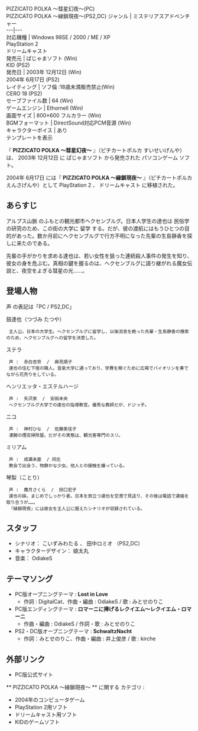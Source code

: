 PIZZICATO POLKA 〜彗星幻夜〜(PC)  
PIZZICATO POLKA 〜縁鎖現夜〜(PS2,DC)  ジャンル  |  ミステリアスアドベンチャー   
---|---  
対応機種  |  Windows  98SE  /  2000  /  ME  /  XP    
PlayStation 2  
ドリームキャスト  
発売元  |  ぱじゃまソフト  (Win)   
KID  (PS2)  
発売日  |  2003年  12月12日  (Win)   
2004年  6月17日  (PS2)  
レイティング  |  ソフ倫  :18歳未満販売禁止(Win)   
CERO 18 (PS2)  
セーブファイル数  |  64 (Win)   
ゲームエンジン  |  Ethornell  (Win)   
画面サイズ  |  800×600  フルカラー (Win)   
BGMフォーマット  |  DirectSound対応PCM音源 (Win)   
キャラクターボイス  |  あり   
テンプレートを表示  
  
『 **PIZZICATO POLKA 〜彗星幻夜〜** 』（ピチカートポルカ すいせいげんや）は、  2003年  12月12日  に  ぱじゃまソフト
から発売された  パソコンゲーム  ソフト。

2004年  6月17日  には『 **PIZZICATO POLKA 〜縁鎖現夜〜** 』（ピチカートポルカ えんさげんや）として
PlayStation 2  、  ドリームキャスト  に移植された。

  

##  あらすじ



アルプス山脈  のふもとの観光都市ヘクセンブルグ。日本人学生の達也は  民俗学  の研究のため、この街の大学に  留学
する。だが、彼の渡航にはもうひとつの目的があった。数か月前にヘクセンブルグで行方不明になった先輩の生島静香を探しに来たのである。

先輩の手がかりを求める達也は、若い女性を狙った連続殺人事件の発生を知り、彼女の身を危ぶむ。真相の鍵を握るのは、ヘクセンブルグに語り継がれる魔女伝説と、夜空をよぎる彗星の光……。

##  登場人物



声  の表記は「PC / PS2,DC」

鼓達也（つづみ たつや）

     主人公。日本の大学生。ヘクセンブルグに留学し、以後消息を絶った先輩・生島静香の捜索のため、ヘクセンブルグへの留学を決意した。 
ステラ

     声 :  赤白杏奈  /  麻見順子 
     達也の住む下宿の隣人。音楽大学に通っており、学費を稼ぐために広場でバイオリンを奏でながら花売りをしている。 
ヘンリエッタ・エステルハージ

     声 :  矢沢泉  /  安田未央 
     ヘクセンブルグ大学での達也の指導教官。優秀な教師だが、ドジっ子。 
ニコ

     声 :  神村ひな  /  佐藤美佳子 
     凄腕の煙突掃除屋。だがその実態は、観光客専門のスリ。 
ミリアム

     声 :  成瀬未亜  / 同左 
     教会で出会う、物静かな少女。他人との接触を嫌っている。 
琴梨（ことり）

     声 :  鷹月さくら  /  田口宏子 
     達也の妹。まじめでしっかり者。日本を旅立つ達也を空港で見送り、その後は電話で連絡を取り合うが……。 
     『縁鎖現夜』には彼女を主人公に据えたシナリオが収録されている。 

##  スタッフ



  * シナリオ：  こいずみわたる  、  田中ロミオ  （PS2,DC） 
  * キャラクターデザイン：  娘太丸 
  * 音楽：  OdiakeS 

##  テーマソング



  * PC版オープニングテーマ : **Lost in Love**
    * 作詞 : DigitalCat、作曲・編曲 : OdiakeS / 歌 :  みとせのりこ 
  * PC版エンディングテーマ : **ロマーニに捧げるレクイエム〜レクイエム・ロマーニ**
    * 作曲・編曲 : OdiakeS / 作詞・歌 : みとせのりこ 
  * PS2・DC版オープニングテーマ : **SchwaltzNacht**
    * 作詞：みとせのりこ、作曲・編曲 : 井上俊彦 / 歌 : kirche 

##  外部リンク



  * PC版公式サイト 

** PIZZICATO POLKA 〜縁鎖現夜〜  ** に関する  カテゴリ  :

  * 2004年のコンピュータゲーム 
  * PlayStation 2用ソフト 
  * ドリームキャスト用ソフト 
  * KIDのゲームソフト 

